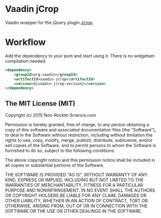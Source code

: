 Vaadin jCrop
==============

Vaadin wrapper for the jQuery plugin [Jcrop](https://github.com/tapmodo/Jcrop)


Workflow
========

Add the dependency to your pom and start using it. There is no widgetset-compilation needed.

```xml
<dependency>
    <groupId>org.vaadin</groupId>
    <artifactId>vaadin-jcrop</artifactId>
    <version>${vaadin-jcrop-version}</version>
</dependency>
```




The MIT License (MIT)
-------------------------

Copyright (c) 2015 Non-Rocket-Science.com

Permission is hereby granted, free of charge, to any person obtaining a copy
of this software and associated documentation files (the "Software"), to deal
in the Software without restriction, including without limitation the rights
to use, copy, modify, merge, publish, distribute, sublicense, and/or sell
copies of the Software, and to permit persons to whom the Software is
furnished to do so, subject to the following conditions:

The above copyright notice and this permission notice shall be included in all
copies or substantial portions of the Software.

THE SOFTWARE IS PROVIDED "AS IS", WITHOUT WARRANTY OF ANY KIND, EXPRESS OR
IMPLIED, INCLUDING BUT NOT LIMITED TO THE WARRANTIES OF MERCHANTABILITY,
FITNESS FOR A PARTICULAR PURPOSE AND NONINFRINGEMENT. IN NO EVENT SHALL THE
AUTHORS OR COPYRIGHT HOLDERS BE LIABLE FOR ANY CLAIM, DAMAGES OR OTHER
LIABILITY, WHETHER IN AN ACTION OF CONTRACT, TORT OR OTHERWISE, ARISING FROM,
OUT OF OR IN CONNECTION WITH THE SOFTWARE OR THE USE OR OTHER DEALINGS IN THE
SOFTWARE.

